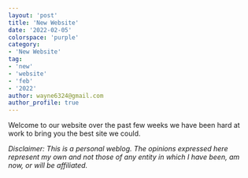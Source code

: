 ```yaml
---
layout: 'post'
title: 'New Website'
date: '2022-02-05'
colorspace: 'purple'
category:
- 'New Website'
tag:
- 'new'
- 'website'
- 'feb'
- '2022'
author: wayne6324@gmail.com
author_profile: true
---
```


Welcome to our website over the past few weeks we have been hard at work to bring you the best site we could.

<!-- more -->

_Disclaimer: This is a personal weblog. The opinions expressed here represent my own and not those of any entity in which I have been, am now, or will be affiliated._
